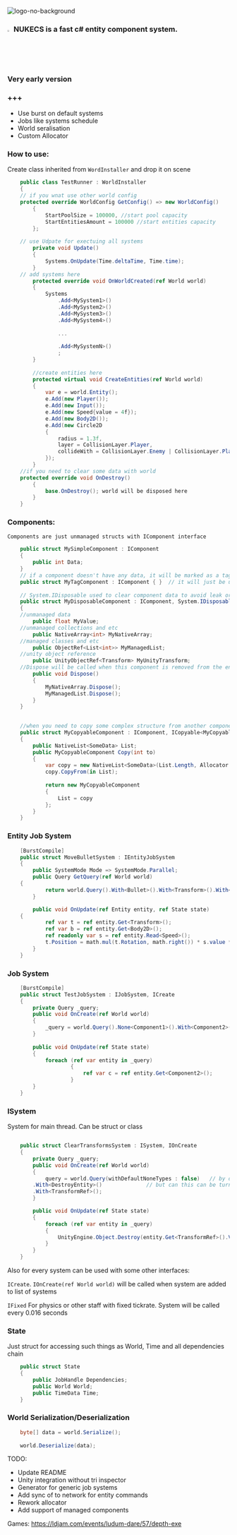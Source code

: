 
![logo-no-background](https://github.com/AlexWargon/Nukecs/assets/37613162/827d5e54-82ff-45d5-af2f-bac06fabc2ec)

### <img src="https://github.com/AlexWargon/Nukecs/assets/37613162/553b8223-c304-4429-8def-96e2830d5ca7" width=2% height=2%> NUKECS is a fast c# entity component system.

### Very early version
### +++

- Use burst on default systems
- Jobs like systems schedule
- World seralisation
- Custom Allocator

### How to use:

Create class inherited from ```WordInstaller``` and drop it on scene
```cs
    public class TestRunner : WorldInstaller
    {
	// if you wnat use other world config
	protected override WorldConfig GetConfig() => new WorldConfig()
        {
            StartPoolSize = 100000, //start pool capacity
            StartEntitiesAmount = 100000 //start entities capacity
        };
	
	// use Udpate for exectuing all systems
        private void Update()
        {
            Systems.OnUpdate(Time.deltaTime, Time.time);
        }
	// add systems here
        protected override void OnWorldCreated(ref World world)
        {
            Systems
                .Add<MySystem1>()
                .Add<MySystem2>()
                .Add<MySystem3>()
                .Add<MySystem4>()
                
                ...
                
                .Add<MySystemN>()
                ;
        }
        
        //create entities here
        protected virtual void CreateEntities(ref World world)
        {
            var e = world.Entity();
            e.Add(new Player());
            e.Add(new Input());
            e.Add(new Speed{value = 4f});
            e.Add(new Body2D());
            e.Add(new Circle2D
            {
                radius = 1.3f,
                layer = CollisionLayer.Player,
                collideWith = CollisionLayer.Enemy | CollisionLayer.Player
            });
        }
	//if you need to clear some data with world
	protected override void OnDestroy()
        {
            base.OnDestroy(); world will be disposed here
        }
    }
```
### Components:
    Components are just unmanaged structs with IComponent interface
```cs
    public struct MySimpleComponent : IComponent
    {
        public int Data;
    }
    // if a component doesn't have any data, it will be marked as a tag and won't take up any memory,
    public struct MyTagComponent : IComponent { }  // it will just be used in the query for filtering.
                                                  
    // System.IDisposable used to clear component data to avoid leak or something like that
    public struct MyDisposableComponent : IComponent, System.IDisposable
    {
	//unmanaged data
        public float MyValue;
	//unmanaged collections and etc
        public NativeArray<int> MyNativeArray;
	//managed classes and etc
        public ObjectRef<List<int>> MyManagedList;
	//unity object reference
        public UnityObjectRef<Transform> MyUnityTransform;
	//Dispose will be called when this component is removed from the entity or Entity.Destroy is called
        public void Dispose()
        {
            MyNativeArray.Dispose();
            MyManagedList.Dispose();
        }
    }

     
    //when you need to copy some complex structure from another component. It will be executed when you call Entity.Copy()
    public struct MyCopyableComponent : IComponent, ICopyable<MyCopyableComponent>
    {
        public NativeList<SomeData> List;
        public MyCopyableComponent Copy(int to)
        {
            var copy = new NativeList<SomeData>(List.Length, Allocator.Persistent);
            copy.CopyFrom(in List);
            
            return new MyCopyableComponent
            {
                List = copy
            };
        }
    }
```

### Entity Job System
```cs
    [BurstCompile]
    public struct MoveBulletSystem : IEntityJobSystem
    {
        public SystemMode Mode => SystemMode.Parallel;
        public Query GetQuery(ref World world)
	{
            return world.Query().With<Bullet>().With<Transform>().With<Body2D>().With<Speed>().None<StaticTag>();
        }

        public void OnUpdate(ref Entity entity, ref State state)
	{
            ref var t = ref entity.Get<Transform>();
            ref var b = ref entity.Get<Body2D>();
            ref readonly var s = ref entity.Read<Speed>();
            t.Position = math.mul(t.Rotation, math.right()) * s.value * state.Time.DeltaTime;
        }
    }
```
### Job System
```cs
	[BurstCompile]
	public struct TestJobSystem : IJobSystem, ICreate
	{
		private Query _query;
		public void OnCreate(ref World world)
		{
			_query = world.Query().None<Component1>().With<Component2>();
		}
	
		public void OnUpdate(ref State state)
		{
			foreach (ref var entity in _query)
	                {
	                    ref var c = ref entity.Get<Component2>();
	                }
		}
	}
```
### ISystem
System for main thread. Can be struct or class
```cs

    public struct ClearTransformsSystem : ISystem, IOnCreate
    {
        private Query _query;
        public void OnCreate(ref World world)
        {
            query = world.Query(withDefaultNoneTypes : false)	// by default Query() use some default types for excluding from filtring,
		.With<DestroyEntity>()  			// but can this can be turned of just setting parametr to false
		.With<TransformRef>();
        }

        public void OnUpdate(ref State state)
        {
            foreach (ref var entity in _query)
            {
                UnityEngine.Object.Destroy(entity.Get<TransformRef>().Value.Value.gameObject);
            }
        }
    }
```
Also for every system can be used with some other interfaces: 

```ICreate```. ```IOnCreate(ref World world)``` will be called when system are added to list of systems

```IFixed``` For physics or other staff with fixed tickrate. System will be called every 0.016 seconds


### State
Just struct for accessing such things as World, Time and all dependencies chain
```cs
    public struct State
    {
        public JobHandle Dependencies;
        public World World;
        public TimeData Time;
    }
```
### World Serialization/Deserialization
```cs
    byte[] data = world.Serialize();
    
    world.Deserialize(data);
```
TODO:
- Update README
- Unity integration without tri inspector
- Generator for generic job systems
- Add sync of to network for entity commands
- Rework allocator
- Add support of managed components

Games:
https://ldjam.com/events/ludum-dare/57/depth-exe
